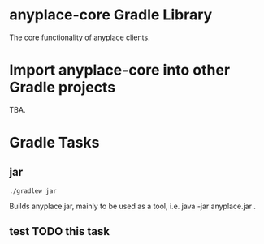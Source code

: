 # anyplace-core Gradle Library

The core functionality of anyplace clients.

# Import anyplace-core into other Gradle projects
TBA.

# Gradle Tasks
## jar
```
./gradlew jar
```
Builds anyplace.jar, mainly to be used as a tool,
i.e. java -jar anyplace.jar <arguments>.

## test TODO this task
